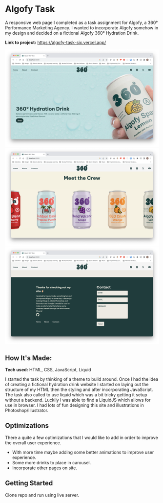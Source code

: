 # Algofy Task
A responsive web page I completed as a task assignment for Algofy, a 360° Performance Marketing Agency. I wanted to incorporate Algofy somehow in my design and decided on a fictional Algofy 360° Hydration Drink.

**Link to project:** https://algofy-task-six.vercel.app/

![Hero](./docs/algofy-header-section.png)
![Drink Carousel](./docs/algofy-main-section.png)
![Footer](./docs/algofy-footer-section.png)

## How It's Made:

**Tech used:** HTML, CSS, JavaScript, Liquid

I started the task by thinking of a theme to build around. Once I had the idea of creating a fictional hydration drink website I started on laying out the structure of my HTML then the styling and after incorporating JavaScript. The task also called to use liquid which was a bit tricky getting it setup without a backend. Luckily I was able to find a LiquidJS which allows for use in browser. I had lots of fun designing this site and illustrations in Photoshop/Illustrator.

## Optimizations

There a quite a few optimizations that I would like to add in order to improve the overall user experience. 
  - With more time maybe adding some better animations to improve user experience.
  - Some more drinks to place in carousel.
  - Incorporate other pages on site.

## Getting Started
Clone repo and run using live server.



